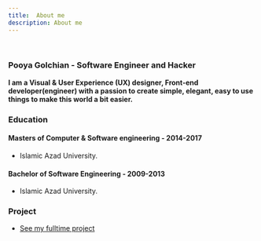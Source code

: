 ```yaml
---
title:  About me 
description: About me
---
```

<br>

### Pooya Golchian - Software Engineer and Hacker 

**I am a Visual & User Experience (UX) designer, Front-end developer(engineer) with a passion to create simple, elegant, easy to use things to make this world a bit easier.**


### Education


#### Masters of Computer & Software engineering - 2014-2017

- Islamic Azad University.

#### Bachelor of Software Engineering - 2009-2013

- Islamic Azad University.


### Project
- [See my fulltime project](/project)


